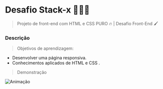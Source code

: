 # Desafio Stack-x 🚀🚀🚀

> Projeto de front-end com HTML e CSS PURO :fire: | Desafio Front-End :paintbrush:

### Descrição

> Objetivos de aprendizagem:

- Desenvolver uma página responsiva.
- Conhecimentos aplicados de HTML e CSS .

> Demonstração

![Animação](https://user-images.githubusercontent.com/84643390/164113634-18168d88-05fc-4d46-a1fc-6e9fed65f04b.gif)
